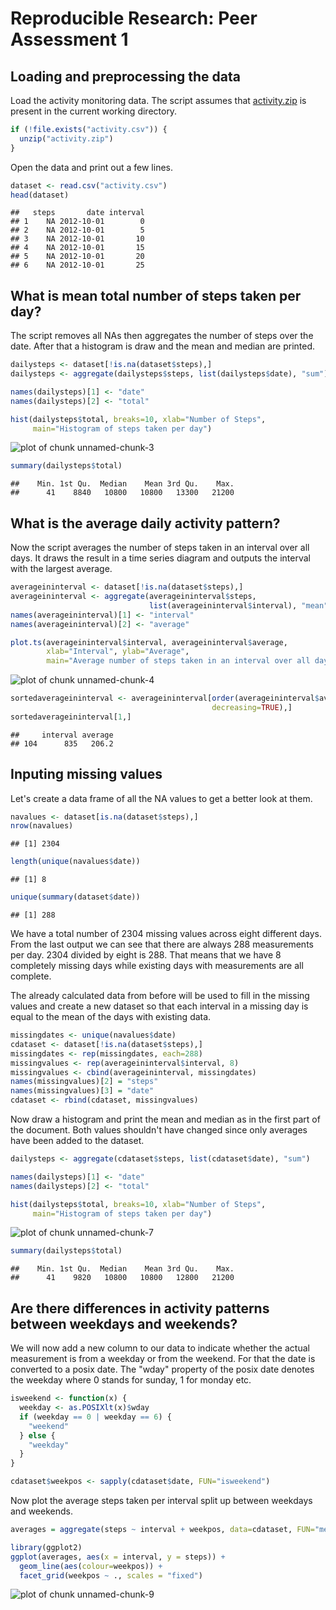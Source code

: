 # Reproducible Research: Peer Assessment 1


## Loading and preprocessing the data

Load the activity monitoring data. The script assumes that [activity.zip](https://d396qusza40orc.cloudfront.net/repdata%2Fdata%2Factivity.zip) is present in the current working directory.



```r
if (!file.exists("activity.csv")) {
  unzip("activity.zip")
}
```

Open the data and print out a few lines.


```r
dataset <- read.csv("activity.csv")
head(dataset)
```

```
##   steps       date interval
## 1    NA 2012-10-01        0
## 2    NA 2012-10-01        5
## 3    NA 2012-10-01       10
## 4    NA 2012-10-01       15
## 5    NA 2012-10-01       20
## 6    NA 2012-10-01       25
```

## What is mean total number of steps taken per day?

The script removes all NAs then aggregates the number of steps over the date.
After that a histogram is draw and the mean and median are printed.


```r
dailysteps <- dataset[!is.na(dataset$steps),]
dailysteps <- aggregate(dailysteps$steps, list(dailysteps$date), "sum")

names(dailysteps)[1] <- "date"
names(dailysteps)[2] <- "total"

hist(dailysteps$total, breaks=10, xlab="Number of Steps", 
     main="Histogram of steps taken per day")
```

![plot of chunk unnamed-chunk-3](figure/unnamed-chunk-3.png) 

```r
summary(dailysteps$total)
```

```
##    Min. 1st Qu.  Median    Mean 3rd Qu.    Max. 
##      41    8840   10800   10800   13300   21200
```

## What is the average daily activity pattern?

Now the script averages the number of steps taken in an interval over all days.
It draws the result in a time series diagram and outputs the interval with the largest average.


```r
averageininterval <- dataset[!is.na(dataset$steps),]
averageininterval <- aggregate(averageininterval$steps, 
                               list(averageininterval$interval), "mean")
names(averageininterval)[1] <- "interval"
names(averageininterval)[2] <- "average"

plot.ts(averageininterval$interval, averageininterval$average, 
        xlab="Interval", ylab="Average", 
        main="Average number of steps taken in an interval over all days")
```

![plot of chunk unnamed-chunk-4](figure/unnamed-chunk-4.png) 

```r
sortedaverageininterval <- averageininterval[order(averageininterval$average, 
                                             decreasing=TRUE),]
sortedaverageininterval[1,]
```

```
##     interval average
## 104      835   206.2
```

## Inputing missing values

Let's create a data frame of all the NA values to get a better look at them.


```r
navalues <- dataset[is.na(dataset$steps),]
nrow(navalues)
```

```
## [1] 2304
```

```r
length(unique(navalues$date))
```

```
## [1] 8
```

```r
unique(summary(dataset$date))
```

```
## [1] 288
```

We have a total number of 2304 missing values across eight different days. From the last output we can see that there are always 288 measurements per day. 2304 divided by eight is 288. That means that we have 8 completely missing days while existing days with measurements are all complete.

The already calculated data from before will be used to fill in the missing values and create a new dataset so that each interval in a missing day is equal to the mean of the days with existing data.


```r
missingdates <- unique(navalues$date)
cdataset <- dataset[!is.na(dataset$steps),]
missingdates <- rep(missingdates, each=288)
missingvalues <- rep(averageininterval$interval, 8)
missingvalues <- cbind(averageininterval, missingdates)
names(missingvalues)[2] = "steps"
names(missingvalues)[3] = "date"
cdataset <- rbind(cdataset, missingvalues)
```

Now draw a histogram and print the mean and median as in the first part of the document. Both values shouldn't have changed since only averages have been added to the dataset.


```r
dailysteps <- aggregate(cdataset$steps, list(cdataset$date), "sum")

names(dailysteps)[1] <- "date"
names(dailysteps)[2] <- "total"

hist(dailysteps$total, breaks=10, xlab="Number of Steps", 
     main="Histogram of steps taken per day")
```

![plot of chunk unnamed-chunk-7](figure/unnamed-chunk-7.png) 

```r
summary(dailysteps$total)
```

```
##    Min. 1st Qu.  Median    Mean 3rd Qu.    Max. 
##      41    9820   10800   10800   12800   21200
```

## Are there differences in activity patterns between weekdays and weekends?

We will now add a new column to our data to indicate whether the actual measurement is from a weekday or from the weekend. For that the date is converted to a posix date. The "wday" property of the posix date denotes the weekday where 0 stands for sunday, 1 for monday etc.


```r
isweekend <- function(x) {
  weekday <- as.POSIXlt(x)$wday
  if (weekday == 0 | weekday == 6) {
    "weekend"
  } else {
    "weekday"
  }
}

cdataset$weekpos <- sapply(cdataset$date, FUN="isweekend")
```

Now plot the average steps taken per interval split up between weekdays and weekends.


```r
averages = aggregate(steps ~ interval + weekpos, data=cdataset, FUN="mean")

library(ggplot2)
ggplot(averages, aes(x = interval, y = steps)) +
  geom_line(aes(colour=weekpos)) +
  facet_grid(weekpos ~ ., scales = "fixed")
```

![plot of chunk unnamed-chunk-9](figure/unnamed-chunk-9.png) 

